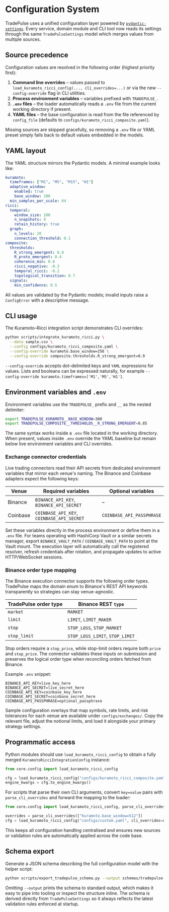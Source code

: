 # Configuration System

TradePulse uses a unified configuration layer powered by
[`pydantic-settings`](https://docs.pydantic.dev/latest/concepts/pydantic_settings/).
Every service, domain module and CLI tool now reads its settings through the same
`TradePulseSettings` model which merges values from multiple sources.

## Source precedence

Configuration values are resolved in the following order (highest priority first):

1. **Command line overrides** – values passed to `load_kuramoto_ricci_config(..., cli_overrides=...)`
   or via the new `--config-override` flag in CLI utilities.
2. **Process environment variables** – variables prefixed with `TRADEPULSE_`.
3. **`.env` files** – the loader automatically reads a `.env` file from the current
   working directory if present.
4. **YAML files** – the base configuration is read from the file referenced by
   `config_file` (defaults to `configs/kuramoto_ricci_composite.yaml`).

Missing sources are skipped gracefully, so removing a `.env` file or YAML preset simply
falls back to default values embedded in the models.

## YAML layout

The YAML structure mirrors the Pydantic models. A minimal example looks like:

```yaml
kuramoto:
  timeframes: ["M1", "M5", "M15", "H1"]
  adaptive_window:
    enabled: true
    base_window: 200
  min_samples_per_scale: 64
ricci:
  temporal:
    window_size: 100
    n_snapshots: 8
    retain_history: true
  graph:
    n_levels: 20
    connection_threshold: 0.1
composite:
  thresholds:
    R_strong_emergent: 0.8
    R_proto_emergent: 0.4
    coherence_min: 0.6
    ricci_negative: -0.3
    temporal_ricci: -0.2
    topological_transition: 0.7
  signals:
    min_confidence: 0.5
```

All values are validated by the Pydantic models; invalid inputs raise a
`ConfigError` with a descriptive message.

## CLI usage

The Kuramoto–Ricci integration script demonstrates CLI overrides:

```bash
python scripts/integrate_kuramoto_ricci.py \
  --data sample.csv \
  --config configs/kuramoto_ricci_composite.yaml \
  --config-override kuramoto.base_window=256 \
  --config-override composite.thresholds.R_strong_emergent=0.9
```

`--config-override` accepts dot-delimited keys and `YAML` expressions for values. Lists
and booleans can be expressed naturally, for example
`--config-override kuramoto.timeframes=['M1','M5','H1']`.

## Environment variables and `.env`

Environment variables use the `TRADEPULSE_` prefix and `__` as the nested delimiter:

```bash
export TRADEPULSE_KURAMOTO__BASE_WINDOW=300
export TRADEPULSE_COMPOSITE__THRESHOLDS__R_STRONG_EMERGENT=0.85
```

The same syntax works inside a `.env` file located in the working directory. When present,
values inside `.env` override the YAML baseline but remain below live environment variables
and CLI overrides.

### Exchange connector credentials

Live trading connectors read their API secrets from dedicated environment variables that
mirror each venue's naming. The Binance and Coinbase adapters expect the following keys:

| Venue    | Required variables                                    | Optional variables |
|----------|--------------------------------------------------------|--------------------|
| Binance  | `BINANCE_API_KEY`, `BINANCE_API_SECRET`                | –                  |
| Coinbase | `COINBASE_API_KEY`, `COINBASE_API_SECRET`              | `COINBASE_API_PASSPHRASE` |

Set these variables directly in the process environment or define them in a `.env` file.
For teams operating with HashiCorp Vault or a similar secrets manager, export
`BINANCE_VAULT_PATH` / `COINBASE_VAULT_PATH` to point at the Vault mount. The execution
layer will automatically call the registered resolver, refresh credentials after
rotation, and propagate updates to active HTTP/WebSocket sessions.

### Binance order type mapping

The Binance execution connector supports the following order types. TradePulse maps the
domain enum to Binance's REST API keywords transparently so strategies can stay
venue-agnostic.

| TradePulse order type | Binance REST `type` |
|-----------------------|---------------------|
| `market`              | `MARKET`            |
| `limit`               | `LIMIT`, `LIMIT_MAKER` |
| `stop`                | `STOP_LOSS`, `STOP_MARKET` |
| `stop_limit`          | `STOP_LOSS_LIMIT`, `STOP_LIMIT` |

Stop orders require a `stop_price`, while stop-limit orders require both `price` and
`stop_price`. The connector validates these inputs on submission and preserves the logical
order type when reconciling orders fetched from Binance.

Example `.env` snippet:

```dotenv
BINANCE_API_KEY=live_key_here
BINANCE_API_SECRET=live_secret_here
COINBASE_API_KEY=coinbase_key_here
COINBASE_API_SECRET=coinbase_secret_here
COINBASE_API_PASSPHRASE=optional_passphrase
```

Sample configuration overlays that map symbols, rate limits, and risk tolerances for each
venue are available under `configs/exchanges/`. Copy the relevant file, adjust the
notional limits, and load it alongside your primary strategy settings.

## Programmatic access

Python modules should use `load_kuramoto_ricci_config` to obtain a fully merged
`KuramotoRicciIntegrationConfig` instance:

```python
from core.config import load_kuramoto_ricci_config

cfg = load_kuramoto_ricci_config("configs/kuramoto_ricci_composite.yaml")
engine_kwargs = cfg.to_engine_kwargs()
```

For scripts that parse their own CLI arguments, convert `key=value` pairs with
`parse_cli_overrides` and forward the mapping to the loader:

```python
from core.config import load_kuramoto_ricci_config, parse_cli_overrides

overrides = parse_cli_overrides(["kuramoto.base_window=512"])
cfg = load_kuramoto_ricci_config("configs/custom.yaml", cli_overrides=overrides)
```

This keeps all configuration handling centralised and ensures new sources or validation
rules are automatically applied across the code base.

## Schema export

Generate a JSON schema describing the full configuration model with the helper script:

```bash
python scripts/export_tradepulse_schema.py --output schemas/tradepulse-settings.schema.json
```

Omitting `--output` prints the schema to standard output, which makes it easy to pipe
into tooling or inspect the structure inline. The schema is derived directly from
`TradePulseSettings` so it always reflects the latest validation rules enforced at
startup.
